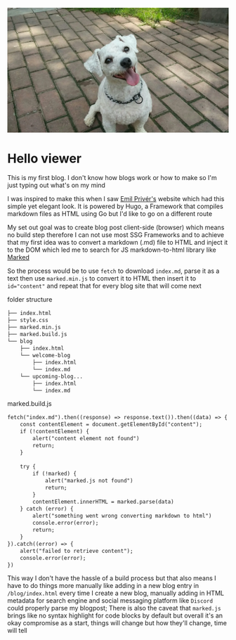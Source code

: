 ![Happy Dog](./assets/happy-dog.webp)

# Hello viewer

This is my first blog. I don't know how blogs work or how to make so I'm just typing out what's on my mind

I was inspired to make this when I saw [Emil Privér's](https://priver.dev/) website which had this simple yet elegant look. It is powered by Hugo, a Framework that compiles markdown files as HTML using Go but I'd like to go on a different route

My set out goal was to create blog post client-side (browser) which means no build step therefore I can not use most SSG Frameworks and to achieve that my first idea was to convert a markdown (.md) file to HTML and inject it to the DOM which led me to search for JS markdown-to-html library like [Marked](https://github.com/markedjs/marked)

So the process would be to use `fetch` to download `index.md`, parse it as a text then use `marked.min.js` to convert it to HTML then insert it to `id="content"` and repeat that for every blog site that will come next

folder structure

```
├── index.html
├── style.css
├── marked.min.js
├── marked.build.js
└── blog
    ├── index.html
    └── welcome-blog
        ├── index.html
        └── index.md
    └── upcoming-blog...
        ├── index.html
        └── index.md
```

marked.build.js
```
fetch("index.md").then((response) => response.text()).then((data) => {
    const contentElement = document.getElementById("content");
    if (!contentElement) {
        alert("content element not found")
        return;
    }

    try {
        if (!marked) {
            alert("marked.js not found")
            return;
        }
        contentElement.innerHTML = marked.parse(data)
    } catch (error) {
        alert("something went wrong converting markdown to html")
        console.error(error);
        return;
    }
}).catch((error) => {
    alert("failed to retrieve content");
    console.error(error);
})
```

This way I don't have the hassle of a build process but that also means I have to do things more manually like adding in a new blog entry in `/blog/index.html` every time I create a new blog, manually adding in HTML metadata for search engine and social messaging platform like `Discord` could properly parse my blogpost; There is also the caveat that `marked.js` brings like no syntax highlight for code blocks by default but overall it's an okay compromise as a start, things will change but how they'll change, time will tell
